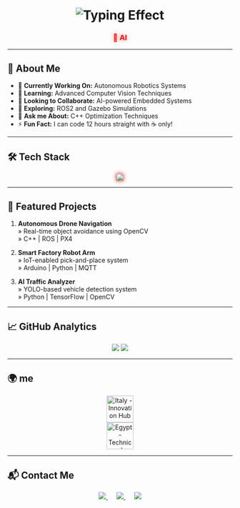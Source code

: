 <h1 align="center">
  <img src="https://readme-typing-svg.demolab.com?font=Orbitron&size=40&duration=4000&pause=1000&color=FF0000&center=true&vCenter=true&width=500&lines=Saher+Hassaballah;AI+%26+Robotics+Engineer" alt="Typing Effect" />
</h1>

<h3 align="center" style="color: #FF0000; text-shadow: 0 0 10px rgba(255,0,0,0.5);">🤖 AI</h3>

---

## 🧠 **About Me**

- 🔭 **Currently Working On:** Autonomous Robotics Systems  
- 🌱 **Learning:** Advanced Computer Vision Techniques  
- 👯 **Looking to Collaborate:** AI-powered Embedded Systems  
- 🤔 **Exploring:** ROS2 and Gazebo Simulations  
- 💬 **Ask me About:** C++ Optimization Techniques  
- ⚡ **Fun Fact:** I can code 12 hours straight with ☕ only!  

---

## 🛠️ **Tech Stack**

<p align="center">
  <img src="https://skillicons.dev/icons?i=cpp,py,java,arduino,raspberrypi,linux,git,docker,aws,tensorflow,ros,opencv,mysql&perline=7" style="filter: drop-shadow(0 0 5px #FF0000);" />
</p>

---

## 🚀 **Featured Projects**

1. **Autonomous Drone Navigation**  
   » Real-time object avoidance using OpenCV  
   » C++ | ROS | PX4  

2. **Smart Factory Robot Arm**  
   » IoT-enabled pick-and-place system  
   » Arduino | Python | MQTT  

3. **AI Traffic Analyzer**  
   » YOLO-based vehicle detection system  
   » Python | TensorFlow | OpenCV  

---

## 📈 **GitHub Analytics**

<p align="center">
  <img src="https://github-readme-stats.vercel.app/api?username=SaherHassaballa&show_icons=true&theme=dark&hide_border=true&include_all_commits=true&title_color=FF0000&icon_color=FF0000" />
  <img src="https://github-readme-streak-stats.herokuapp.com/?user=SaherHassaballa&theme=dark&background=000000&hide_border=true&ring=FF0000&fire=FF0000" />
</p>

---

## 🌍 **me**

<p align="center">
  <img src="https://flagcdn.com/w80/it.png" width="60" title="Italy - Innovation Hub" />
  <br>
  <img src="https://flagcdn.com/w80/eg.png" width="60" title="Egypt - Technical Heritage" />
</p>

---

## 📬 **Contact Me**

<p align="center">
  <a href="mailto:saherayman290@gmail.com">
    <img src="https://img.shields.io/badge/📧_Email-0077B5?style=for-the-badge&logo=gmail&logoColor=white&labelColor=00509D" />
  </a>
  &nbsp;&nbsp;&nbsp;&nbsp;
  <a href="https://www.linkedin.com/in/saher-hassaballah-36a922196" target="_blank">
    <img src="https://img.shields.io/badge/💼_LinkedIn-0077B5?style=for-the-badge&logo=linkedin&logoColor=white&labelColor=00509D" />
  </a>
  &nbsp;&nbsp;&nbsp;&nbsp;
  <a href="https://github.com/SaherHassaballa" target="_blank">
    <img src="https://img.shields.io/badge/🐱_GitHub-0077B5?style=for-the-badge&logo=github&logoColor=white&labelColor=00509D" />
  </a>
</p>
